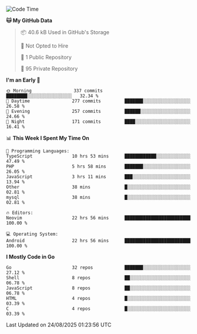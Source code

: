 
<!--START_SECTION:waka-->
![Code Time](http://img.shields.io/badge/Code%20Time-6%2C206%20hrs%2054%20mins-blue)

**🐱 My GitHub Data** 

> 📦 40.6 kB Used in GitHub's Storage 
 > 
> 🚫 Not Opted to Hire
 > 
> 📜 1 Public Repository 
 > 
> 🔑 95 Private Repository 
 > 
**I'm an Early 🐤** 

```text
🌞 Morning                337 commits         ████████░░░░░░░░░░░░░░░░░   32.34 % 
🌆 Daytime                277 commits         ███████░░░░░░░░░░░░░░░░░░   26.58 % 
🌃 Evening                257 commits         ██████░░░░░░░░░░░░░░░░░░░   24.66 % 
🌙 Night                  171 commits         ████░░░░░░░░░░░░░░░░░░░░░   16.41 % 
```


📊 **This Week I Spent My Time On** 

```text
💬 Programming Languages: 
TypeScript               10 hrs 53 mins      ████████████░░░░░░░░░░░░░   47.49 % 
PHP                      5 hrs 58 mins       ███████░░░░░░░░░░░░░░░░░░   26.05 % 
JavaScript               3 hrs 11 mins       ███░░░░░░░░░░░░░░░░░░░░░░   13.94 % 
Other                    38 mins             █░░░░░░░░░░░░░░░░░░░░░░░░   02.81 % 
mysql                    38 mins             █░░░░░░░░░░░░░░░░░░░░░░░░   02.81 % 

🔥 Editors: 
Neovim                   22 hrs 56 mins      █████████████████████████   100.00 % 

💻 Operating System: 
Android                  22 hrs 56 mins      █████████████████████████   100.00 % 
```

**I Mostly Code in Go** 

```text
Go                       32 repos            ███████░░░░░░░░░░░░░░░░░░   27.12 % 
Shell                    8 repos             ██░░░░░░░░░░░░░░░░░░░░░░░   06.78 % 
JavaScript               8 repos             ██░░░░░░░░░░░░░░░░░░░░░░░   06.78 % 
HTML                     4 repos             █░░░░░░░░░░░░░░░░░░░░░░░░   03.39 % 
C                        4 repos             █░░░░░░░░░░░░░░░░░░░░░░░░   03.39 % 
```




 Last Updated on 24/08/2025 01:23:56 UTC
<!--END_SECTION:waka-->
